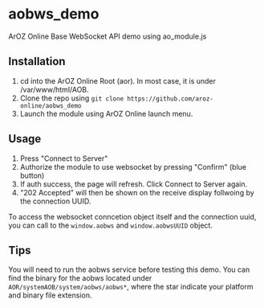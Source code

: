 # aobws_demo
ArOZ Online Base WebSocket API demo using ao_module.js

## Installation 
1. cd into the ArOZ Online Root (aor). In most case, it is under /var/www/html/AOB.
2. Clone the repo using ```git clone https://github.com/aroz-online/aobws_demo```
3. Launch the module using ArOZ Online launch menu.

## Usage
1. Press "Connect to Server"
2. Authorize the module to use websocket by pressing "Confirm" (blue button)
3. If auth success, the page will refresh. Click Connect to Server again.
4. "202 Accepted" will then be shown on the receive display follwoing by the connection UUID.

To access the websocket conncetion object itself and the connection uuid, you can call to the ```window.aobws``` and ```window.aobwsUUID``` object.

## Tips
You will need to run the aobws service before testing this demo. You can find the binary for the aobws located under ```AOR/systemAOB/system/aobws/aobws*```, where the star indicate your platform and binary file extension.

